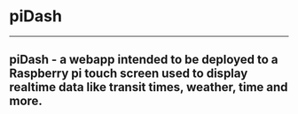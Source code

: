 # piDash

---

## piDash - a webapp intended to be deployed to a Raspberry pi touch screen used to display realtime data like transit times, weather, time and more.